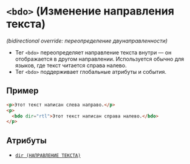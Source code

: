 # `<bdo>` (Изменение направления текста)

_(bidirectional override: переопределение двунаправленности)_

- Тег `<bdo>` переопределяет направление текста внутри — он отображается в другом направлении. Используется обычно для языков, где текст читается справа налево.
- Тег `<bdo>` поддерживает глобальные атрибуты и события.

## Пример

```html
<p>Этот текст написан слева направо.</p>
<p>
  <bdo dir="rtl">Этот текст написан справа налево.</bdo>
</p>
```

## Атрибуты

- [`dir (НАПРАВЛЕНИЕ ТЕКСТА)`](../ATTRIBUTES/dir.md)
